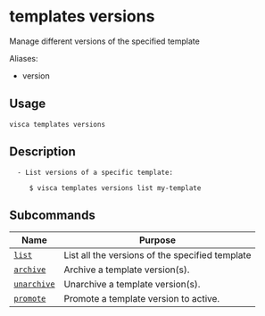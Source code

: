 # templates versions

Manage different versions of the specified template

Aliases:

- version

## Usage

```console
visca templates versions
```

## Description

```console
  - List versions of a specific template:

     $ visca templates versions list my-template
```

## Subcommands

| Name                                                        | Purpose                                         |
| ----------------------------------------------------------- | ----------------------------------------------- |
| [<code>list</code>](./templates_versions_list.md)           | List all the versions of the specified template |
| [<code>archive</code>](./templates_versions_archive.md)     | Archive a template version(s).                  |
| [<code>unarchive</code>](./templates_versions_unarchive.md) | Unarchive a template version(s).                |
| [<code>promote</code>](./templates_versions_promote.md)     | Promote a template version to active.           |
